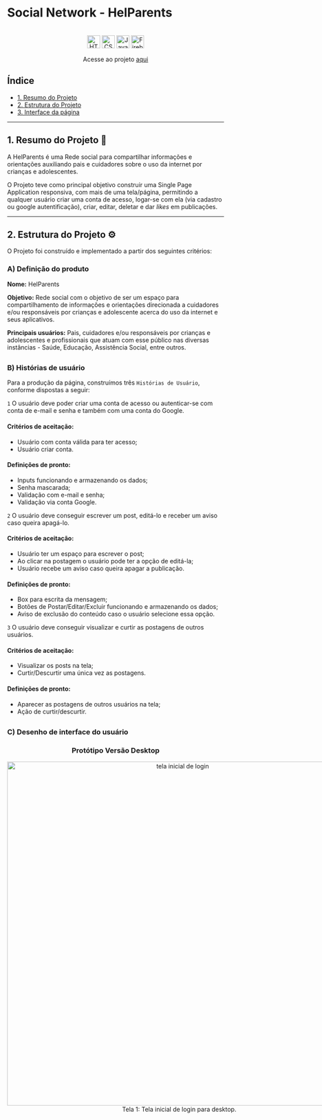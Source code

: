 # Social Network - HelParents
<div align="center">
  
 <br>

  <img src="https://cdn.jsdelivr.net/gh/devicons/devicon/icons/html5/html5-original.svg" alt="HTML5" style="height: 30px;"/>
  <img src="https://cdn.jsdelivr.net/gh/devicons/devicon/icons/css3/css3-original.svg" alt="CSS3" style="height: 30px;"/>
  <img src="https://cdn.jsdelivr.net/gh/devicons/devicon/icons/javascript/javascript-original.svg" alt="JavaScript" style="height: 30px;"/>
  <img src="https://cdn.jsdelivr.net/gh/devicons/devicon/icons/firebase/firebase-plain-wordmark.svg" alt="Firebase" style="height: 30px;" />
  
  <br>
  
   Acesse ao projeto [aqui](https://social-network-69ad3.web.app/)
 </div> 

## Índice
* [1. Resumo do Projeto](#1-resumo-do-projeto)
* [2. Estrutura do Projeto](#2-estrutura-do-projeto)
* [3. Interface da página](3-interface-da-página)

***

## 1. Resumo do Projeto 📝

A HelParents é uma Rede social para compartilhar informações e orientações auxiliando pais e cuidadores sobre o uso da internet por crianças e adolescentes.

O Projeto teve como principal objetivo construir uma Single Page Application responsiva, com mais de uma tela/página, permitindo a qualquer usuário criar uma conta de acesso, logar-se com ela (via cadastro ou google autentificação), criar, editar, deletar e dar _likes_ em publicações.

*** 

## 2. Estrutura do Projeto ⚙

O Projeto foi construído e implementado a partir dos seguintes critérios:

### A) Definição do produto

**Nome:** HelParents

**Objetivo:** Rede social com o objetivo de ser um espaço para compartilhamento de informações e orientações direcionada a cuidadores e/ou responsáveis por crianças e adolescente acerca do uso da internet e seus aplicativos.

**Principais usuários:** Pais, cuidadores e/ou responsáveis por crianças e adolescentes e profissionais que atuam com esse público nas diversas instâncias - Saúde, Educação, Assistência Social, entre outros.

##

### B) Histórias de usuário

Para a produção da página, construímos três `Histórias de Usuário`, conforme dispostas a seguir:

`1` O usuário deve poder criar uma conta de acesso ou autenticar-se com conta de e-mail e senha e também com uma conta do Google.

  #### Critérios de aceitação:
  * Usuário com conta válida para ter acesso;
  * Usuário  criar conta.

  #### Definições de pronto:
  * Inputs funcionando e armazenando os dados;
  * Senha mascarada;
  * Validação com e-mail e senha;
  * Validação via conta Google.

`2` O usuário deve conseguir escrever um post, editá-lo e receber um aviso caso queira apagá-lo.

  #### Critérios de aceitação:
  * Usuário ter um espaço para escrever o post;
  * Ao clicar na postagem o usuário pode ter a opção de editá-la;
  * Usuário recebe um aviso caso queira apagar a publicação.
  
  #### Definições de pronto:
  * Box para escrita da mensagem;
  * Botões de Postar/Editar/Excluir funcionando e armazenando os dados;
  * Aviso de exclusão do conteúdo caso o usuário selecione essa opção.

`3` O usuário deve conseguir visualizar e curtir as postagens de outros usuários.

  #### Critérios de aceitação:  
  * Visualizar os posts na tela;
  * Curtir/Descurtir uma única vez as postagens.
  
  #### Definições de pronto:
  * Aparecer as postagens de outros usuários na tela;
  * Ação de curtir/descurtir.
  
  ##

### C) Desenho de interface do usuário

<div align="center">
  <h3>Protótipo Versão Desktop</h3>
</div>

<div style="display:flex">
  <div align="center">
    <img alt="tela inicial de login" width="800" src="https://user-images.githubusercontent.com/109312804/235155826-53f64014-574b-4a1c-b059-dd721a2f4ba6.png"/></br>
    Tela 1: Tela inicial de login para desktop.
  </div>
  
  <div align="center">
    <img alt="tela cadastro" width="800" src="https://user-images.githubusercontent.com/109312804/235157326-693855a7-a5a9-462e-b6eb-e8894aabcca3.png"/></br>
    Tela 2: Tela de cadastro.
  </div>

##

<div align="center">
 <h3>Protótipo Versão Mobile</h3>
</div>


***

## 3. Interface da página 💻

<div align="center">
  <h3>Mobile</h3>
</div>


##

<div align="center">
  <h3>Desktop</3>
</div>
  
<div style="display:flex">
  <div align="center">
    <img alt="tela inicial de login" width="800" src="https://user-images.githubusercontent.com/109312804/235155458-184c7887-95b8-487a-bb16-717e2fd0d73c.png"/></br>
  </div>
</div>

***

## 👩🏻‍💻 Desenvolvido por:

Edimara Arcanjo | [Linkedin](https://www.linkedin.com/in/edimaraarcanjo/) <br>
Erika Oliveira | [Linkedin](https://www.linkedin.com/in/erikaoli/) <br>
Kátia Mendes | [Linkedim](https://www.linkedin.com/in/katiamendesr/)
